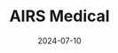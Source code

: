 ---  
layout: startup_page  
title: "AIRS Medical"  
id: "airsmed.com"  
permalink: "/airsmedicalairsmed.com07102024/"  
website: "https://airsmed.com/en"  
funding_round: "Series C"  
funding_amount: "$20M"  
investors: "BSK Investment, Shinyoung Securities, six other institutional investors in Korea"  
about: "AIRS Medical develops AI and robotics solutions for healthcare, primarily focusing on SwiftMR™, a deep learning-powered technology that significantly speeds up MRI scans. This technology increases patient throughput, reduces operating costs for radiology centers and hospitals, and ultimately improves patient outcomes by enabling earlier diagnoses of critical conditions."  
markets: "AI, Robotics, Healthtech, Medical Imaging"  
hq: "Seoul, South Korea"  
founded_year: "2018"  
linkedin: "https://www.linkedin.com/company/airsmed"  
twitter: ""  
instagram: ""  
facebook: "https://www.facebook.com/airsmed"  
crunchbase: "https://www.crunchbase.com/organization/airs-medical"  
pitchbook: "https://pitchbook.com/profiles/company/443040-40"  

date_display: "10-Jul-2024"  
date: "2024-07-10"

# SEO Optimization  
meta_title: "AIRS Medical - Series C Funding ($20M)"  
meta_description: "AIRS Medical, AIRS Medical develops AI and robotics solutions for healthcare, primarily focusing on SwiftMR™, a deep learning-powered technology that significantly ..."  
meta_keywords: "AIRS Medical, AI, Robotics, Healthtech, Medical Imaging, Series C funding"  
canonical_url: "https://startup.projectstartups.com/airsmedicalairsmed.com07102024/"  
---